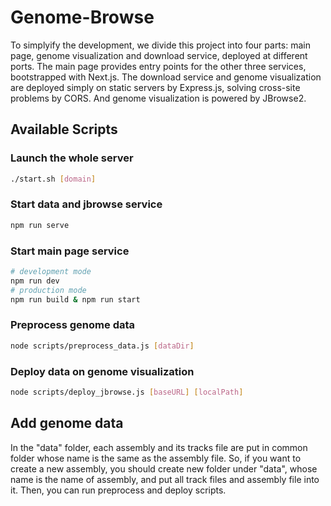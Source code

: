 # Genome-Browse

To simplyify the development, we divide this project into four parts: main page, genome visualization and download service, deployed at different ports. The main page provides entry points for the other three services, bootstrapped with Next.js. The download service and genome visualization are deployed simply on static servers by Express.js, solving cross-site problems by CORS. And genome visualization is powered by JBrowse2.

## Available Scripts
### Launch the whole server
```sh
./start.sh [domain]
```

### Start data and jbrowse service
```sh 
npm run serve
```

### Start main page service
```sh
# development mode
npm run dev
# production mode
npm run build & npm run start
```

### Preprocess genome data
```sh
node scripts/preprocess_data.js [dataDir]
```

### Deploy data on genome visualization
```sh
node scripts/deploy_jbrowse.js [baseURL] [localPath]
```

## Add genome data
In the "data" folder, each assembly and its tracks file are put in common folder whose name is the same as the assembly file. So, if you want to create a new assembly, you should create new folder under "data", whose name is the name of assembly, and put all track files and assembly file into it. Then, you can run preprocess and deploy scripts.
